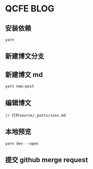 # QCFE BLOG

## 安装依赖

```
yarn
```

## 新建博文分支

## 新建博文 md

```
yarn new:post
```

## 编辑博文

```
// 打开source/_posts/xxxx.md
```

## 本地预览

```
yarn dev --open
```

## 提交 github merge request
